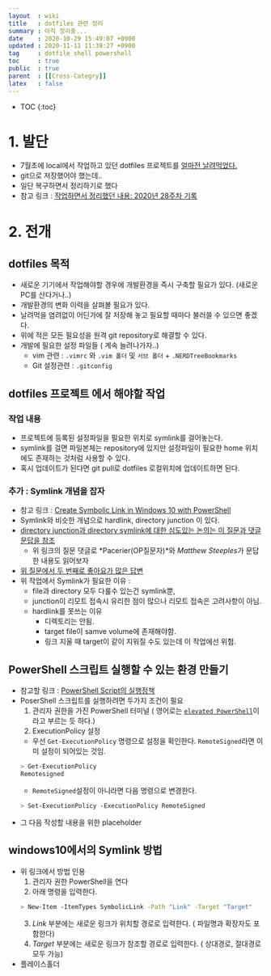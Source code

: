 ```yaml
---
layout  : wiki
title   : dotfiles 관련 정리 
summary : 아직 정리중... 
date    : 2020-10-29 15:49:07 +0900
updated : 2020-11-11 11:39:27 +0900
tag     : dotfile shell powershell
toc     : true
public  : true
parent  : [[Cross-Categry]]
latex   : false
---
```

* TOC
{:toc}

# 1. 발단

* 7월초에 local에서 작업하고 있던 dotfiles 프로젝트를 [얼마전 날려먹었다.](/wiki/Windows-Sysinternals/)
* git으로 저장했어야 했는데..
* 일단 복구하면서 정리하기로 했다
* 참고 링크 : [작업하면서 정리했던 내용: 2020년 28주차 기록](/blog/2020/07/06/week-28th#dotfiles)

# 2. 전개

## dotfiles 목적

* 새로운 기기에서 작업해야할 경우에 개발환경을 즉시 구축할 필요가 있다. (새로운 PC를 산다거나..)
* 개발환경의 변화 이력을 살펴볼 필요가 있다.
* 날려먹을 염려없이 어딘가에 잘 저장해 놓고 필요할 때마다 불러쓸 수 있으면 좋겠다.
* 위에 적은 모든 필요성을 원격 git repository로 해결할 수 있다.
* 개발에 필요한 설정 파일들 ( 계속 늘려나가자..) 
  * vim 관련 : `.vimrc` 와 `.vim 폴더` 및 `서브 폴더` + `.NERDTreeBookmarks`
  * Git 설정관련 : `.gitconfig`

## dotfiles 프로젝트 에서 해야할 작업

### 작업 내용

* 프로젝트에 등록된 설정파일을 필요한 위치로 symlink를 걸어놓는다.
* symlink를 걸면 파일본체는 repository에 있지만 설정파일이 필요한 home 위치에도 존재하는 것처럼 사용할 수 있다.
* 혹시 업데이트가 된다면 git pull로 dotfiles 로컬위치에 업데이트하면 된다.

### 추가 : Symlink 개념을 잡자

* 참고 링크 : [Create Symbolic Link in Windows 10 with PowerShell](https://winaero.com/create-symbolic-link-windows-10-powershell/)
* Symlink와 비슷한 개념으로 hardlink, directory junction 이 있다. 
* [directory junction과 directory symlink에 대한 심도있는 논의는 이 질문과 댓글문답을 참조](https://superuser.com/a/343079/1150566)
  * 위 링크의 질문 댓글로 *Pacerier(OP질문자)*와 *Matthew Steeples*가 문답한 내용도 읽어보자 
* [위 질문에서 두 번째로 좋아요가 많은 답변](https://superuser.com/a/1291446/1150566)
* 위 작업에서 Symlink가 필요한 이유 : 
  * file과 directory 모두 다룰수 있는건 symlink뿐, 
  * junction이 리모트 접속시 유리한 점이 많으나 리모트 접속은 고려사항이 아님.
  * hardlink를 못쓰는 이유
    * 디렉토리는 안됨. 
    * target file이 samve volume에 존재해야함. 
    * 링크 지울 때 target이 같이 지워질 수도 있는데 이 작업에선 위험.

## PowerShell 스크립트 실행할 수 있는 환경 만들기

* 참고할 링크 :  [PowerShell Script의 실행정책](https://docs.microsoft.com/ko-kr/powershell/scripting/learn/ps101/01-getting-started?view=powershell-7#execution-policy)
* PoserShell 스크립트를 실행하려면 두가지 조건이 필요
  1. 관리자 권한을 가진 PowerShell 터미널 ( 영어로는 [`elevated PowerShell`](https://winaero.com/all-ways-to-open-powershell-in-windows-10/)이라고 부르는 듯 하다.)
  1. ExecutionPolicy 설정
    * 우선 `Get-ExecutionPolicy` 명령으로 설정을 확인한다. `RemoteSigned`라면 이미 설정이 되어있는 것임.
    ```sh
    > Get-ExecutionPolicy
    Remotesigned
    ```
    * `RemoteSigned`설정이 아니라면 다음 명령으로 변경한다.
    ```sh
    > Set-ExecutionPolicy -ExecutionPolicy RemoteSigned
    ```
* 그 다음 작성할 내용을 위한 placeholder

## windows10에서의 Symlink 방법

* 위 링크에서 방법 인용
  1. 관리자 권한 PowerShell을 연다
  2. 아래 명령을 입력한다.
  ```sh
  > New-Item -ItemTypes SymbolicLink -Path "Link" -Target "Target"
  ```
  3. *Link* 부분에는 새로운 링크가 위치할 경로로 입력한다. ( 파일명과 확장자도 포함한다)
  4. *Target* 부분에는 새로운 링크가 참조할 경로로 입력한다. ( 상대경로, 절대경로 모두 가능)
* 플레이스홀더

